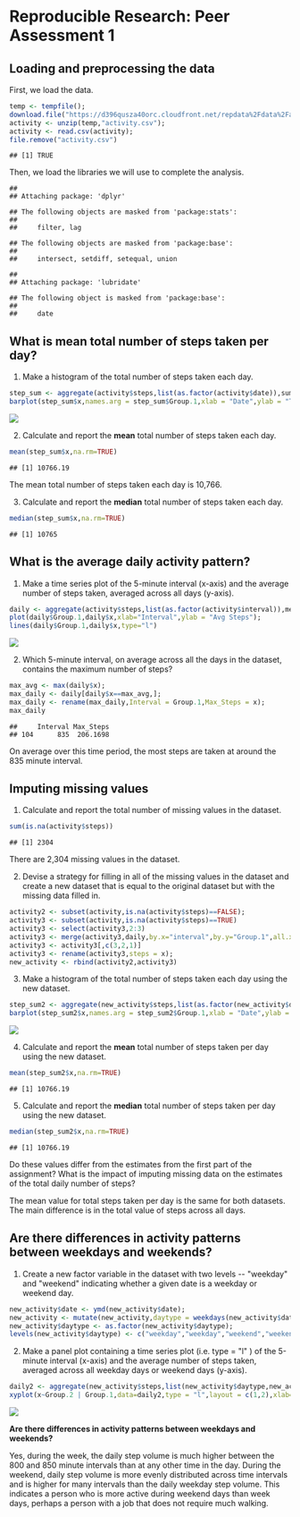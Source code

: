 # Reproducible Research: Peer Assessment 1

## Loading and preprocessing the data

First, we load the data.


```r
temp <- tempfile();
download.file("https://d396qusza40orc.cloudfront.net/repdata%2Fdata%2Factivity.zip",temp);
activity <- unzip(temp,"activity.csv");
activity <- read.csv(activity);
file.remove("activity.csv")
```

```
## [1] TRUE
```

Then, we load the libraries we will use to complete the analysis.


```
## 
## Attaching package: 'dplyr'
```

```
## The following objects are masked from 'package:stats':
## 
##     filter, lag
```

```
## The following objects are masked from 'package:base':
## 
##     intersect, setdiff, setequal, union
```

```
## 
## Attaching package: 'lubridate'
```

```
## The following object is masked from 'package:base':
## 
##     date
```

## What is mean total number of steps taken per day?

1. Make a histogram of the total number of steps taken each day.


```r
step_sum <- aggregate(activity$steps,list(as.factor(activity$date)),sum);
barplot(step_sum$x,names.arg = step_sum$Group.1,xlab = "Date",ylab = "Total Steps")
```

![](PA1_template_files/figure-html/unnamed-chunk-3-1.png)<!-- -->

2. Calculate and report the **mean** total number of steps taken each day.


```r
mean(step_sum$x,na.rm=TRUE)
```

```
## [1] 10766.19
```

The mean total number of steps taken each day is 10,766.

3. Calculate and report the **median** total number of steps taken each day.


```r
median(step_sum$x,na.rm=TRUE)
```

```
## [1] 10765
```

## What is the average daily activity pattern?

1. Make a time series plot of the 5-minute interval (x-axis) and the average number of steps taken, averaged across all days (y-axis).


```r
daily <- aggregate(activity$steps,list(as.factor(activity$interval)),mean,na.rm=TRUE);
plot(daily$Group.1,daily$x,xlab="Interval",ylab = "Avg Steps");
lines(daily$Group.1,daily$x,type="l")
```

![](PA1_template_files/figure-html/unnamed-chunk-6-1.png)<!-- -->

2. Which 5-minute interval, on average across all the days in the dataset, contains the maximum number of steps?


```r
max_avg <- max(daily$x);
max_daily <- daily[daily$x==max_avg,];
max_daily <- rename(max_daily,Interval = Group.1,Max_Steps = x);
max_daily
```

```
##     Interval Max_Steps
## 104      835  206.1698
```

On average over this time period, the most steps are taken at around the 835 minute interval.

## Imputing missing values

1. Calculate and report the total number of missing values in the dataset.


```r
sum(is.na(activity$steps))
```

```
## [1] 2304
```

There are 2,304 missing values in the dataset.

2. Devise a strategy for filling in all of the missing values in the dataset and create a new dataset that is equal to the original dataset but with the missing data filled in.


```r
activity2 <- subset(activity,is.na(activity$steps)==FALSE);
activity3 <- subset(activity,is.na(activity$steps)==TRUE)
activity3 <- select(activity3,2:3)
activity3 <- merge(activity3,daily,by.x="interval",by.y="Group.1",all.x=TRUE)
activity3 <- activity3[,c(3,2,1)]
activity3 <- rename(activity3,steps = x);
new_activity <- rbind(activity2,activity3)
```

3. Make a histogram of the total number of steps taken each day using the new dataset.


```r
step_sum2 <- aggregate(new_activity$steps,list(as.factor(new_activity$date)),sum);
barplot(step_sum2$x,names.arg = step_sum2$Group.1,xlab = "Date",ylab = "Total Steps")
```

![](PA1_template_files/figure-html/unnamed-chunk-10-1.png)<!-- -->

4. Calculate and report the **mean** total number of steps taken per day using the new dataset. 


```r
mean(step_sum2$x,na.rm=TRUE)
```

```
## [1] 10766.19
```

5. Calculate and report the **median** total number of steps taken per day using the new dataset.


```r
median(step_sum2$x,na.rm=TRUE)
```

```
## [1] 10766.19
```

Do these values differ from the estimates from the first part of the assignment? What is the impact of imputing missing data on the estimates of the total daily number of steps?

The mean value for total steps taken per day is the same for both datasets. The main difference is in the total value of steps across all days.

## Are there differences in activity patterns between weekdays and weekends?

1. Create a new factor variable in the dataset with two levels -- "weekday" and "weekend" indicating whether a given date is a weekday or weekend day.


```r
new_activity$date <- ymd(new_activity$date);
new_activity <- mutate(new_activity,daytype = weekdays(new_activity$date));
new_activity$daytype <- as.factor(new_activity$daytype);
levels(new_activity$daytype) <- c("weekday","weekday","weekend","weekend","weekday","weekday","weekday")
```

2. Make a panel plot containing a time series plot (i.e.  type = "l" ) of the 5-minute interval (x-axis) and the average number of steps taken, averaged across all weekday days or weekend days (y-axis).


```r
daily2 <- aggregate(new_activity$steps,list(new_activity$daytype,new_activity$interval),mean,na.rm=TRUE);
xyplot(x~Group.2 | Group.1,data=daily2,type = "l",layout = c(1,2),xlab="Interval",ylab="Avg Steps")
```

![](PA1_template_files/figure-html/unnamed-chunk-14-1.png)<!-- -->

**Are there differences in activity patterns between weekdays and weekends?**

Yes, during the week, the daily step volume is much higher between the 800 and 850 minute intervals than at any other time in the day. During the weekend, daily step volume is more evenly distributed across time intervals and is higher for many intervals than the daily weekday step volume. This indicates a person who is more active during weekend days than week days, perhaps a person with a job that does not require much walking.

